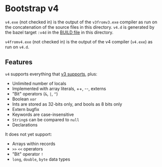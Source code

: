# Bootstrap v4

`v4.exe` (not checked in) is the output of the `v3fromv3.exe` compiler as run on the concatenation
of the source files in this directory. `v4.d` is generated by the bazel
target `:v4d` in the [BUILD file](BUILD) in this directory.

`v4fromv4.exe` (not checked in) is the output of the v4 compiler (`v4.exe`) as run
on `v4.d`.

## Features

`v4` supports everything that [v3 supports](../v3/README.md#features), plus:
   * Unlimited number of locals
   * Implemented with array literals, ++, --, externs
   * "Bit" operators (`&`, `|`, `^`)
   * Boolean `xor`
   * Ints are stored as 32-bits only, and bools as 8 bits only
   * Extern bugfix
   * Keywords are case-insensitive
   * `String`s can be compared to `null`
   * Declarations

It does not yet support:
   * Arrays within records
   * `>>` `<<` operators
   * "Bit" operator `!`
   * `long`, `double`, `byte` data types
